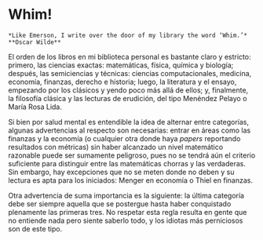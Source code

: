 # Whim!

```{margin}
*Like Emerson, I write over the door of my library the word ‘Whim.’*
**Oscar Wilde**
```

El orden de los libros en mi biblioteca personal es bastante claro y estricto: primero, las ciencias exactas: matemáticas, física, química y biología; después, las semiciencias y técnicas: ciencias computacionales, medicina, economía, finanzas, derecho e historia; luego, la literatura y el ensayo, empezando por los clásicos y yendo poco más allá de ellos; y, finalmente, la filosofía clásica y las lecturas de erudición, del tipo Menéndez Pelayo o María Rosa Lida.

Si bien por salud mental es entendible la idea de alternar entre categorías, algunas advertencias al respecto son necesarias: entrar en áreas como las finanzas y la economía (o cualquier otra donde haya *papers* reportando resultados con métricas) sin haber alcanzado un nivel matemático razonable puede ser sumamente peligroso, pues no se tendrá aún el criterio suficiente para distinguir entre las matemáticas chorras y las verdaderas. Sin embargo, hay excepciones que no se meten donde no deben y su lectura es apta para los iniciados: Menger en economía o Thiel en finanzas.

Otra advertencia de suma importancia es la siguiente: la última categoría debe ser siempre aquella que se postergue hasta haber conquistado plenamente las primeras tres. No respetar esta regla resulta en gente que no entiende nada pero siente saberlo todo, y los idiotas más perniciosos son de este tipo.
